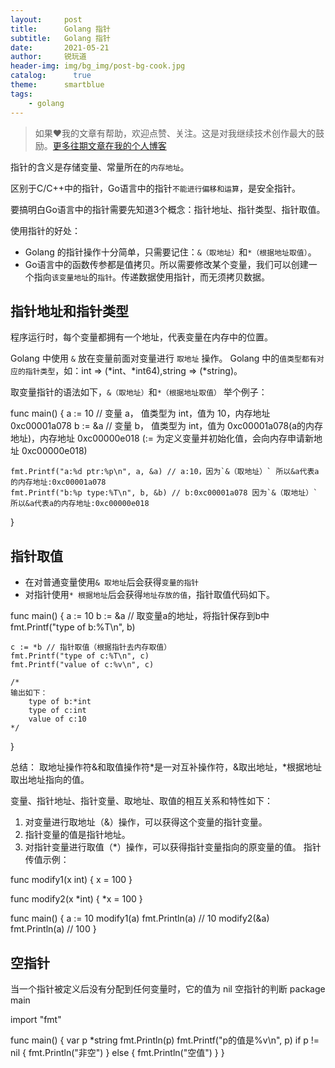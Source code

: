 ```yaml
---
layout:     post
title:      Golang 指针
subtitle:   Golang 指针
date:       2021-05-21
author:     锐玩道
header-img: img/bg_img/post-bg-cook.jpg
catalog:      true
theme:      smartblue
tags:
    - golang
---
```


> 如果❤️我的文章有帮助，欢迎点赞、关注。这是对我继续技术创作最大的鼓励。[更多往期文章在我的个人博客](https://coderdao.github.io/)

指针的含义是存储变量、常量所在的`内存地址`。

区别于C/C++中的指针，Go语言中的指针`不能进行偏移和运算`，是安全指针。

要搞明白Go语言中的指针需要先知道3个概念：指针地址、指针类型、指针取值。

使用指针的好处：
- Golang 的指针操作十分简单，只需要记住：`&（取地址）`和`*（根据地址取值）`。
- Go语言中的函数传参都是值拷贝。所以需要修改某个变量，我们可以创建一个指向`该变量地址`的`指针`。传递数据使用指针，而无须拷贝数据。

## 指针地址和指针类型
程序运行时，每个变量都拥有一个地址，代表变量在内存中的位置。

Golang 中使用 `&` 放在变量前面对变量进行 `取地址` 操作。 
Golang 中的`值类型都有对应的指针类型`，如：int => (*int、*int64),string => (*string)。

取变量指针的语法如下，`&（取地址）`和`*（根据地址取值）` 举个例子：

func main() {
    a := 10  // 变量 a， 值类型为 int，值为 10，内存地址 0xc00001a078
    b := &a  // 变量 b， 值类型为 int，值为 0xc00001a078(a的内存地址)，内存地址 0xc00000e018 (:= 为定义变量并初始化值，会向内存申请新地址 0xc00000e018)

    fmt.Printf("a:%d ptr:%p\n", a, &a) // a:10，因为`&（取地址）` 所以&a代表a的内存地址:0xc00001a078
    fmt.Printf("b:%p type:%T\n", b, &b) // b:0xc00001a078 因为`&（取地址）` 所以&a代表a的内存地址:0xc00000e018
}


## 指针取值
- 在对普通变量使用`& 取地址`后会获得`变量的指针`
- 对指针使用`* 根据地址`后会获得`地址存放的值`，指针取值代码如下。

func main() {
    a := 10
    b := &a // 取变量a的地址，将指针保存到b中
    fmt.Printf("type of b:%T\n", b)

    c := *b // 指针取值（根据指针去内存取值）
    fmt.Printf("type of c:%T\n", c)
    fmt.Printf("value of c:%v\n", c)
    
    /*
    输出如下：
        type of b:*int
        type of c:int
        value of c:10
    */
}
    
总结： 取地址操作符&和取值操作符*是一对互补操作符，&取出地址，*根据地址取出地址指向的值。

变量、指针地址、指针变量、取地址、取值的相互关系和特性如下：
1. 对变量进行取地址（&）操作，可以获得这个变量的指针变量。
2. 指针变量的值是指针地址。
3. 对指针变量进行取值（*）操作，可以获得指针变量指向的原变量的值。
指针传值示例：

func modify1(x int) {
    x = 100
}

func modify2(x *int) {
    *x = 100
}

func main() {
    a := 10
    modify1(a)
    fmt.Println(a) // 10
    modify2(&a)
    fmt.Println(a) // 100
}

## 空指针
当一个指针被定义后没有分配到任何变量时，它的值为 nil
空指针的判断
package main

import "fmt"

func main() {
    var p *string
    fmt.Println(p)
    fmt.Printf("p的值是%v\n", p)
    if p != nil {
        fmt.Println("非空")
    } else {
        fmt.Println("空值")
    }
}